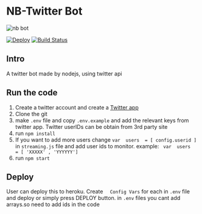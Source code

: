 
# NB-Twitter Bot
![nb bot](https://nb-twitter-bot.herokuapp.com/main.png)

[![Deploy](https://www.herokucdn.com/deploy/button.png)](https://heroku.com/deploy)
[![Build Status](https://travis-ci.org/namila007/nb-twitter-bot.svg?branch=master)](https://travis-ci.org/namila007/nb-twitter-bot)

## Intro

A twitter bot made by nodejs, using twitter api

## Run the code

 1. Create a twitter account and create a  [Twitter app](https://apps.twitter.com/)
 2. Clone the git
 3. make `.env` file and copy `.env.example` and add the relevant keys from twitter app. Twitter userIDs can be obtain from 3rd party site
 4. run `npm install` 
 5. If you want to add more users change `var  users  = [ config.userid ]` in `streaming.js` file and add user ids to monitor. example: ` var  users  = [ 'XXXXX' , 'YYYYYY']`
 6. run `npm start`
 

## Deploy
User can deploy this to heroku. Create `  Config Vars` for each in `.env` file and deploy or simply press DEPLOY button. in `.env` files you cant add arrays.so need to add ids in the code


